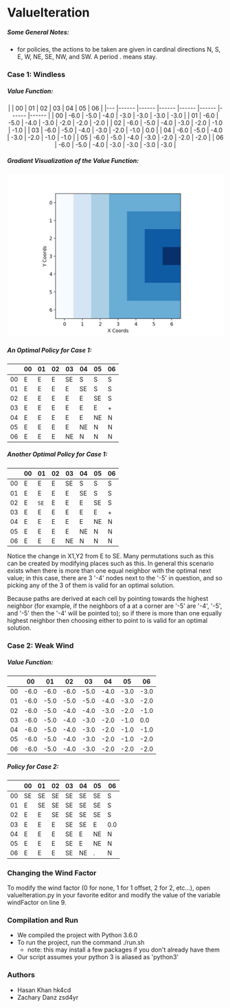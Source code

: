 # ValueIteration

##### Some General Notes:
* for policies, the actions to be taken are given in cardinal directions N, S, E, W, NE, SE, NW, and SW. A period . means stay. 

### Case 1: Windless

##### Value Function:

<center>
|   	| 00    | 01   	| 02   	| 03   	| 04   	| 05    | 06    |
|---	|------	|------	|------	|------	|------	|------	|------	|
| 00 	| -6.0 	| -5.0 	| -4.0 	| -3.0 	| -3.0 	| -3.0 	| -3.0 	|
| 01 	| -6.0 	| -5.0 	| -4.0 	| -3.0 	| -2.0 	| -2.0 	| -2.0 	|
| 02 	| -6.0 	| -5.0 	| -4.0 	| -3.0 	| -2.0 	| -1.0 	| -1.0 	|
| 03 	| -6.0 	| -5.0 	| -4.0 	| -3.0 	| -2.0 	| -1.0 	| 0.0  	|
| 04 	| -6.0 	| -5.0 	| -4.0 	| -3.0 	| -2.0 	| -1.0 	| -1.0 	|
| 05 	| -6.0 	| -5.0 	| -4.0 	| -3.0 	| -2.0 	| -2.0 	| -2.0 	|
| 06 	| -6.0 	| -5.0 	| -4.0 	| -3.0 	| -3.0 	| -3.0 	| -3.0 	|
</center>

##### Gradiant Visualization of the Value Function:

![alt text](Figure_1.png)

##### An Optimal Policy for Case 1:

|   	| 00 	| 01 	| 02 	| 03  	| 04  	| 05    | 06 	|
|---	|---	|---	|---	|----	|----	|----	|---	|
| 00 	| E 	| E 	| E 	| SE 	| S  	| S  	| S 	|
| 01 	| E 	| E 	| E 	| E  	| SE 	| S  	| S 	|
| 02 	| E 	| E 	| E 	| E  	| E  	| SE 	| S 	|
| 03 	| E 	| E 	| E 	| E  	| E  	| E  	| + 	|
| 04 	| E 	| E 	| E 	| E  	| E  	| NE 	| N 	|
| 05 	| E 	| E 	| E 	| E  	| NE 	| N  	| N 	|
| 06 	| E 	| E 	| E 	| NE 	| N  	| N  	| N 	|

##### Another Optimal Policy for Case 1:

|   	| 00 	| 01 	| 02 	| 03  	| 04  	| 05  	| 06 	|
|---	|---	|---	|---	|----	|----	|----	|---	|
| 00 	| E 	| E 	| E 	| SE 	| S  	| S  	| S 	|
| 01 	| E 	| E 	| E 	| E  	| SE 	| S  	| S 	|
| 02 	| E 	| `SE`	| E 	| E  	| E  	| SE 	| S 	|
| 03 	| E 	| E 	| E 	| E  	| E  	| E  	| + 	|
| 04 	| E 	| E 	| E 	| E  	| E  	| NE 	| N 	|
| 05 	| E 	| E 	| E 	| E  	| NE 	| N  	| N 	|
| 06 	| E 	| E 	| E 	| NE 	| N  	| N  	| N 	|

Notice the change in X1,Y2 from E to SE. Many permutations such as this can be created by modifying places such as this. In general this scenario exists when there is more than one equal neighbor with the optimal next value; in this case, there are 3 '-4' nodes next to the '-5' in question, and so picking any of the 3 of them is valid for an optimal solution. 

Because paths are derived at each cell by pointing towards the highest neighbor (for example, if the neighbors of a at a corner are '-5' are '-4', '-5', and '-5' then the '-4' will be pointed to); so if there is more than one equally highest neighbor then choosing either to point to is valid for an optimal solution.

### Case 2: Weak Wind

##### Value Function:

|   	| 00    | 01    | 02    | 03    | 04    | 05    | 06    |
|---	|------	|------	|------	|------	|------	|------	|------	|
| 00 	| -6.0 	| -6.0 	| -6.0 	| -5.0 	| -4.0 	| -3.0 	| -3.0 	|
| 01 	| -6.0 	| -5.0 	| -5.0 	| -5.0 	| -4.0 	| -3.0 	| -2.0 	|
| 02 	| -6.0 	| -5.0 	| -4.0 	| -4.0 	| -3.0 	| -2.0 	| -1.0 	|
| 03 	| -6.0 	| -5.0 	| -4.0 	| -3.0 	| -2.0 	| -1.0 	| 0.0  	|
| 04 	| -6.0 	| -5.0 	| -4.0 	| -3.0 	| -2.0 	| -1.0 	| -1.0 	|
| 05 	| -6.0 	| -5.0 	| -4.0 	| -3.0 	| -2.0 	| -1.0 	| -2.0 	|
| 06 	| -6.0 	| -5.0 	| -4.0 	| -3.0 	| -2.0 	| -2.0 	| -2.0 	|

##### Policy for Case 2:

|   	| 00    | 01    | 02    | 03    | 04    | 05    | 06    |
|---	|------	|------	|------	|------	|------	|------	|------	|
| 00 	| SE	| SE 	| SE 	| SE 	| SE	| SE 	| S 	|
| 01 	| E 	| SE 	| SE 	| SE 	| SE 	| SE 	| S 	|
| 02 	| E 	| E 	| SE 	| SE 	| SE 	| SE 	| S 	|
| 03 	| E 	| E 	| E 	| SE 	| SE	| E 	| 0.0  	|
| 04 	| E 	| E 	| E 	| SE 	| E 	| NE 	| N 	|
| 05 	| E 	| E 	| E 	| SE 	| E 	| NE 	| N 	|
| 06 	| E 	| E 	| E 	| SE 	| NE	| . 	| N 	|

### Changing the Wind Factor

To modify the wind factor (0 for none, 1 for 1 offset, 2 for 2, etc...), open valueIteration.py in your favorite editor and modify the value of the variable windFactor on line 9. 

### Compilation and Run

* We compiled the project with Python 3.6.0
* To run the project, run the command ./run.sh
    * note: this may install a few packages if you don't already have them
* Our script assumes your python 3 is aliased as 'python3'

### Authors

* Hasan Khan hk4cd
* Zachary Danz zsd4yr